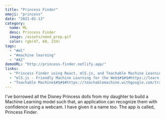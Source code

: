 ```yaml
---
title: "Princess Finder"
emoji: "princess"
date: "2021-01-13"
category:
  name: ML
  desc: Princess Finder
  image: /assets/need_prep.gif
  color: rgb(47, 60, 234)
tags:
  - "#ml"
  - "#machine learning"
  - "#AI"
demoURL: "http://princess-finder.netlify.app/"
links: 
  - "Princess Finder using React, ml5.js, and Teachable Machine Learning$#$#$#https://blog.greenroots.info/princess-finder-using-react-ml5js-and-teachable-machine-learning-ckj8288ch03gew7s1ht1u3pmu"
  - "ml5.js - Friendly Machine Learning for the Web$#$#$#https://learn.ml5js.org/#/"
  - "Teachable Machine$#$#$#https://teachablemachine.withgoogle.com/train"
---
```

I've borrowed all the Disney Princess dolls from my daughter to build a Machine Learning model such that, an application can recognize them with confidence using a webcam. I have given it a name too. The app is called, Princess Finder.
